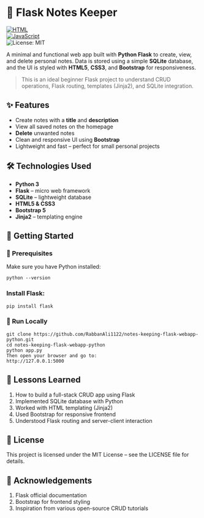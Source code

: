 # 📝 Flask Notes Keeper

[![HTML](https://img.shields.io/badge/HTML5-orange.svg)](https://developer.mozilla.org/en-US/docs/Web/HTML)  
[![JavaScript](https://img.shields.io/badge/JavaScript-ES6-yellow.svg)](https://developer.mozilla.org/en-US/docs/Web/JavaScript)  
![License: MIT](https://img.shields.io/badge/License-MIT-green.svg)


A minimal and functional web app built with **Python Flask** to create, view, and delete personal notes. Data is stored using a simple **SQLite** database, and the UI is styled with **HTML5**, **CSS3**, and **Bootstrap** for responsiveness.

> This is an ideal beginner Flask project to understand CRUD operations, Flask routing, templates (Jinja2), and SQLite integration.


## ✨ Features

- Create notes with a **title** and **description**
- View all saved notes on the homepage
- **Delete** unwanted notes
- Clean and responsive UI using **Bootstrap**
- Lightweight and fast – perfect for small personal projects


## 🛠️ Technologies Used

- **Python 3**
- **Flask** – micro web framework
- **SQLite** – lightweight database
- **HTML5 & CSS3**
- **Bootstrap 5**
- **Jinja2** – templating engine


## 🚀 Getting Started

### 🔧 Prerequisites

Make sure you have Python installed:
```
python --version
```
### Install Flask:
```
pip install flask
```
### 🔄 Run Locally

```
git clone https://github.com/RabbanAli1122/notes-keeping-flask-webapp-python.git
cd notes-keeping-flask-webapp-python
python app.py
Then open your browser and go to:
http://127.0.0.1:5000
```

## 🧠 Lessons Learned
1. How to build a full-stack CRUD app using Flask
2. Implemented SQLite database with Python
3. Worked with HTML templating (Jinja2)
4. Used Bootstrap for responsive frontend
5. Understood Flask routing and server-client interaction

## 📄 License
This project is licensed under the MIT License – see the LICENSE file for details.

## 🙏 Acknowledgements
1. Flask official documentation
2. Bootstrap for frontend styling
3. Inspiration from various open-source CRUD tutorials
